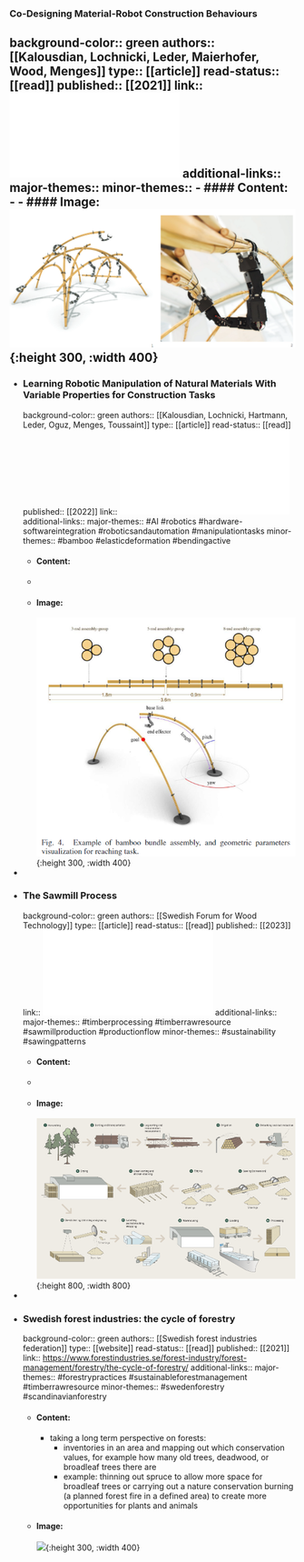 ### Co-Designing Material-Robot Construction Behaviours
background-color:: green
authors:: [[Kalousdian, Lochnicki, Leder, Maierhofer, Wood, Menges]]
type:: [[article]]
read-status:: [[read]]
published:: [[2021]] 
link:: ![acadia21_470.pdf](../assets/acadia21_470_1713520586916_0.pdf) 
additional-links::
major-themes::
minor-themes::
	- #### Content:
	-
	- #### Image:
	  ![image.png](../assets/image_1713520674031_0.png){:height 300, :width 400}
-
- ### Learning Robotic Manipulation of Natural Materials With Variable Properties for Construction Tasks
  background-color:: green
  authors:: [[Kalousdian, Lochnicki, Hartmann, Leder, Oguz, Menges, Toussaint]] 
  type:: [[article]]
  read-status:: [[read]]
  published:: [[2022]] 
  link:: ![Learning_Robotic_Manipulation_of_Natural_Materials_With_Variable_Properties_for_Construction_Tasks.pdf](../assets/Learning_Robotic_Manipulation_of_Natural_Materials_With_Variable_Properties_for_Construction_Tasks_1713518875484_0.pdf) 
  additional-links::
  major-themes:: #AI #robotics #hardware-softwareintegration #roboticsandautomation #manipulationtasks
  minor-themes:: #bamboo #elasticdeformation #bendingactive
	- #### Content:
	-
	- #### Image:
	  ![image.png](../assets/image_1713520247674_0.png){:height 300, :width 400}
-
- ### The Sawmill Process
  background-color:: green
  authors:: [[Swedish Forum for Wood Technology]]
  type:: [[article]]
  read-status:: [[read]]
  published:: [[2023]] 
  link:: ![STTF-TSP.pdf](../assets/STTF-TSP_1713517743615_0.pdf) 
  additional-links::
  major-themes:: #timberprocessing #timberrawresource #sawmillproduction #productionflow 
  minor-themes:: #sustainability #sawingpatterns
	- #### Content:
	-
	- #### Image:
	  ![Group 13.png](../assets/Group_13_1713517824379_0.png){:height 800, :width 800}
-
- ### Swedish forest industries: the cycle of forestry
  background-color:: green
  authors:: [[Swedish forest industries federation]]
  type:: [[website]]
  read-status:: [[read]]
  published:: [[2021]] 
  link:: https://www.forestindustries.se/forest-industry/forest-management/forestry/the-cycle-of-forestry/ 
  additional-links::
  major-themes:: #forestrypractices #sustainableforestmanagement #timberrawresource 
  minor-themes:: #swedenforestry #scandinavianforestry
	- #### Content:
		- taking a long term perspective on forests:
			- inventories in an area and mapping out which conservation values, for example how many old trees, deadwood, or broadleaf trees there are
			- example: thinning out spruce to allow more space for broadleaf trees or carrying out a nature conservation burning (a planned forest fire in a defined area) to create more opportunities for plants and animals
	- #### Image:
	  ![](https://www.forestindustries.se/siteassets/bilder-och-dokument/skog/skogens-kretslopp-engelska.jpg?preset=901){:height 300, :width 400}